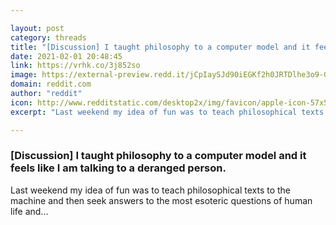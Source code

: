 ```yaml
---

layout: post
category: threads
title: "[Discussion] I taught philosophy to a computer model and it feels like I am talking to a deranged person."
date: 2021-02-01 20:48:45
link: https://vrhk.co/3j852so
image: https://external-preview.redd.it/jCpIaySJd90iEGKf2h0JRTDlhe3o9-Gh-Lm5mygyPvY.jpg?width=1200&height=628.272251309&auto=webp&crop=1200:628.272251309,smart&s=7fccad761309e180e9c356bde8ced0fef903ae20
domain: reddit.com
author: "reddit"
icon: http://www.redditstatic.com/desktop2x/img/favicon/apple-icon-57x57.png
excerpt: "Last weekend my idea of fun was to teach philosophical texts to the machine and then seek answers to the most esoteric questions of human life and..."

---
```


### [Discussion] I taught philosophy to a computer model and it feels like I am talking to a deranged person.

Last weekend my idea of fun was to teach philosophical texts to the machine and then seek answers to the most esoteric questions of human life and...